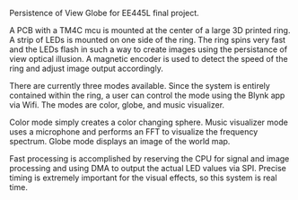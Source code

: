 Persistence of View Globe for EE445L final project.

A PCB with a TM4C mcu is mounted at the center of a large 3D printed ring. 
A strip of LEDs is mounted on one side of the ring. 
The ring spins very fast and the LEDs flash in such a way to create images using the persistance of view optical illusion.
A magnetic encoder is used to detect the speed of the ring and adjust image output accordingly. 

There are currently three modes available. Since the system is entirely contained within the ring, a user can control the mode using the Blynk app via Wifi.
The modes are color, globe, and music visualizer. 

Color mode simply creates a color changing sphere.
Music visualizer mode uses a microphone and performs an FFT to visualize the frequency spectrum.
Globe mode displays an image of the world map. 

Fast processing is accomplished by reserving the CPU for signal and image processing and using DMA to output the actual LED values via SPI. 
Precise timing is extremely important for the visual effects, so this system is real time. 
